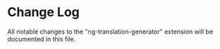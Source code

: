 # Change Log
All notable changes to the "ng-translation-generator" extension will be documented in this file.
